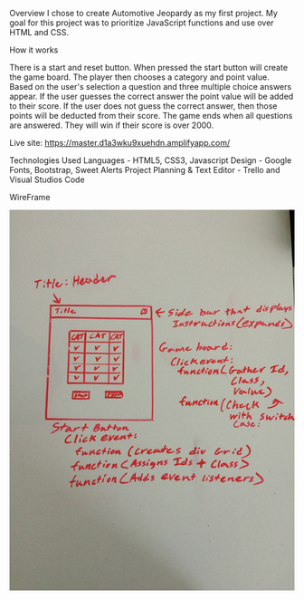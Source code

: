 Overview
I chose to create Automotive Jeopardy as my first project.
My goal for this project was to prioritize JavaScript functions and use over HTML and CSS.

How it works

There is a start and reset button.
When pressed the start button will create the game board.
The player then chooses a category and point value.
Based on the user's selection a question and three multiple choice answers appear.
If the user guesses the correct answer the point value will be added to their score.
If the user does not guess the correct answer, then those points will be deducted from their score.
The game ends when all questions are answered. They will win if their score is over 2000.

Live site: https://master.d1a3wku9xuehdn.amplifyapp.com/

Technologies Used
Languages - HTML5, CSS3, Javascript
Design - Google Fonts, Bootstrap, Sweet Alerts
Project Planning & Text Editor - Trello and Visual Studios Code

WireFrame

![Wireframe](images/project1_wireFrame.jpg)